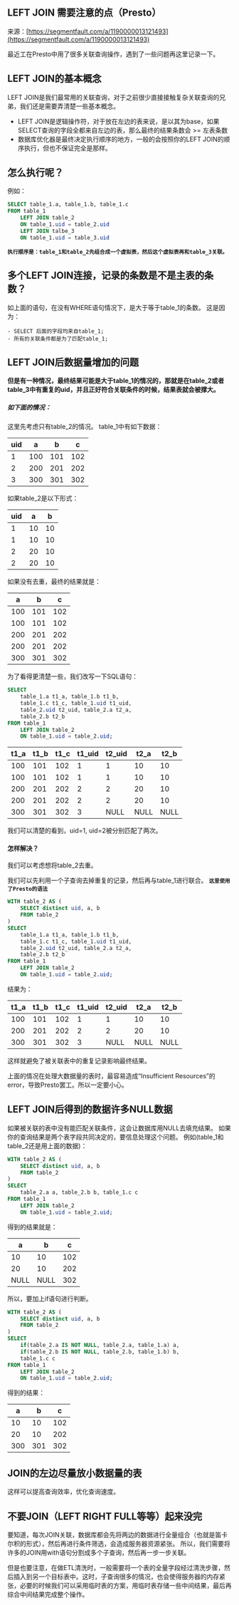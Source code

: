 ## LEFT JOIN 需要注意的点（Presto）

来源：[https://segmentfault.com/a/1190000013121493](https://segmentfault.com/a/1190000013121493)

最近工在Presto中用了很多关联查询操作，遇到了一些问题再这里记录一下。
## LEFT JOIN的基本概念

LEFT JOIN是我们最常用的关联查询，对于之前很少直接接触复杂关联查询的兄弟，我们还是需要弄清楚一些基本概念。


* LEFT JOIN是逻辑操作符，对于放在左边的表来说，是以其为base，如果SELECT查询的字段全都来自左边的表，那么最终的结果条数会 >= 左表条数
* 数据库优化器是最终决定执行顺序的地方，一般的会按照你的LEFT JOIN的顺序执行，但也不保证完全是那样。


## 怎么执行呢？

例如：

```sql
SELECT table_1.a, table_1.b, table_1.c
FROM table_1 
    LEFT JOIN table_2
    ON table_1.uid = table_2.uid
    LEFT JOIN talbe_3
    ON table_1.uid = table_3.uid
```

**`执行顺序是：table_1和table_2先组合成一个虚拟表，然后这个虚拟表再和table_3关联。`** 
## 多个LEFT JOIN连接，记录的条数是不是主表的条数？

如上面的语句，在没有WHERE语句情况下，是大于等于table_1的条数。
这是因为：

```
- SELECT 后面的字段均来自table_1;
- 所有的关联条件都是为了匹配table_1;
```
## LEFT JOIN后数据量增加的问题

**但是有一种情况，最终结果可能是大于table_1的情况的，那就是在table_2或者table_3中有重复的uid，并且正好符合关联条件的时候，结果表就会被撑大。** 

##### 如下面的情况：

这里先考虑只有table_2的情况。
table_1中有如下数据：

| uid | a | b | c |
|-|-|-|-|
| 1 | 100 | 101 | 102 |
| 2 | 200 | 201 | 202 |
| 3 | 300 | 301 | 302 |


如果table_2是以下形式：

| uid | a | b |
|-|-|-|
| 1 | 10 | 10 |
| 1 | 10 | 10 |
| 2 | 20 | 10 |
| 2 | 20 | 10 |


如果没有去重，最终的结果就是：

| a | b | c |
|-|-|-|
| 100 | 101 | 102 |
| 100 | 101 | 102 |
| 200 | 201 | 202 |
| 200 | 201 | 202 |
| 300 | 301 | 302 |


为了看得更清楚一些，我们改写一下SQL语句：

```sql
SELECT 
    table_1.a t1_a, table_1.b t1_b, 
    table_1.c t1_c, table_1.uid t1_uid,
    table_2.uid t2_uid, table_2.a t2_a,
    table_2.b t2_b
FROM table_1
    LEFT JOIN table_2
    ON table_1.uid = table_2.uid;
```

| t1_a | t1_b | t1_c | t1_uid | t2_uid | t2_a | t2_b |
|-|-|-|-|-|-|-|
| 100 | 101 | 102 | 1 | 1 | 10 | 10 |
| 100 | 101 | 102 | 1 | 1 | 10 | 10 |
| 200 | 201 | 202 | 2 | 2 | 20 | 10 |
| 200 | 201 | 202 | 2 | 2 | 20 | 10 |
| 300 | 301 | 302 | 3 | NULL | NULL | NULL |


我们可以清楚的看到，uid=1, uid=2被分别匹配了两次。

#### 怎样解决？

我们可以考虑想将table_2去重。

我们可以先利用一个子查询去掉重复的记录，然后再与table_1进行联合。 **`这里使用了Presto的语法`** 

```sql
WITH table_2 AS (
    SELECT distinct uid, a, b 
    FROM table_2
)
SELECT 
    table_1.a t1_a, table_1.b t1_b, 
    table_1.c t1_c, table_1.uid t1_uid,
    table_2.uid t2_uid, table_2.a t2_a,
    table_2.b t2_b
FROM table_1
    LEFT JOIN table_2
    ON table_1.uid = table_2.uid;
```

结果为：

| t1_a | t1_b | t1_c | t1_uid | t2_uid | t2_a | t2_b |
|-|-|-|-|-|-|-|
| 100 | 101 | 102 | 1 | 1 | 10 | 10 |
| 200 | 201 | 202 | 2 | 2 | 20 | 10 |
| 300 | 301 | 302 | 3 | NULL | NULL | NULL |


这样就避免了被关联表中的重复记录影响最终结果。

上面的情况在处理大数据量的表时，最容易造成“Insufficient Resources”的error，导致Presto罢工。所以一定要小心。
## LEFT JOIN后得到的数据许多NULL数据

如果被关联的表中没有能匹配关联条件，这会让数据库用NULL去填充结果。
如果你的查询结果是两个表字段共同决定的，要信息处理这个问题。
例如(table_1和table_2还是用上面的数据)：

```sql
WITH table_2 AS (
    SELECT distinct uid, a, b 
    FROM table_2
)
SELECT 
    table_2.a a, table_2.b b, table_1.c c
FROM table_1
    LEFT JOIN table_2
    ON table_1.uid = table_2.uid;
```

得到的结果就是：

| a | b | c |
|-|-|-|
| 10 | 10 | 102 |
| 20 | 10 | 202 |
| NULL | NULL | 302 |


所以，要加上if语句进行判断。

```sql
WITH table_2 AS (
    SELECT distinct uid, a, b 
    FROM table_2
)
SELECT 
    if(table_2.a IS NOT NULL, table_2.a, table_1.a) a, 
    if(table_2.b IS NOT NULL, table_2.b, table_1.b) b, 
    table_1.c c
FROM table_1
    LEFT JOIN table_2
    ON table_1.uid = table_2.uid;
```

得到的结果：

| a | b | c |
|-|-|-|
| 10 | 10 | 102 |
| 20 | 10 | 202 |
| 300 | 301 | 302 |


## JOIN的左边尽量放小数据量的表

这样可以提高查询效率，优化查询速度。
## 不要JOIN（LEFT RIGHT FULL等等）起来没完

要知道，每次JOIN关联，数据库都会先将两边的数据进行全量组合（也就是笛卡尔积的形式），然后再进行条件筛选，会造成服务器资源紧张。
所以，我们需要将许多的JOIN用with语句分割成多个子查询，然后再一步一步关联。

但是也要注意，在做ETL清洗时，一般需要将一个表的全量字段经过清洗步骤，然后插入到另一个目标表中。这时，子查询很多的情况，也会使得服务器的内存紧张，必要的时候我们可以采用临时表的方案，用临时表存储一些中间结果，最后再综合中间结果完成整个操作。
